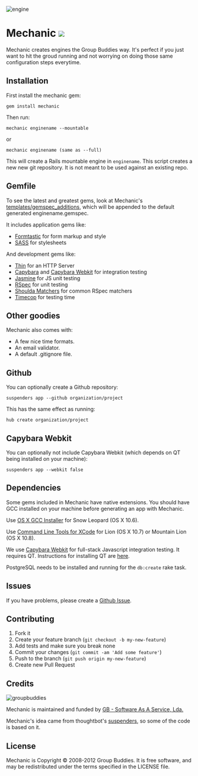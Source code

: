 ![engine](http://allemandindustries.com/html/images/cartoon-mechanic4.jpg) 
# Mechanic [<img src="https://secure.travis-ci.org/zamith/mechanic.png" />](http://travis-ci.org/zamith/mechanic)

Mechanic creates engines the Group Buddies way. It's perfect if you just want to hit the groud running and not worrying on doing those same configuration steps everytime.

Installation
------------

First install the mechanic gem:

    gem install mechanic

Then run:

    mechanic enginename --mountable
    
or

    mechanic enginename (same as --full)

This will create a Rails mountable engine in `enginename`. This script creates a new
new git repository. It is not meant to be used against an existing repo.

Gemfile
-------

To see the latest and greatest gems, look at Mechanic's [templates/gemspec_additions](/zamith/mechanic/blob/master/templates/gemspec_additions),
which will be appended to the default generated enginename.gemspec.

It includes application gems like:

* [Formtastic](/justinfrench/formtastic) for form markup and style
* [SASS](/rails/sass-rails) for stylesheets

And development gems like:

* [Thin](/macournoyer/thin) for an HTTP Server
* [Capybara](/jnicklas/capybara) and
  [Capybara Webkit](/thoughtbot/capybara-webkit) for integration testing
* [Jasmine](/searls/jasmine-rails) for JS unit testing
* [RSpec](https://github.com/rspec/rspec) for unit testing
* [Shoulda Matchers](/thoughtbot/shoulda-matchers) for common RSpec matchers
* [Timecop](/jtrupiano/timecop) for testing time

Other goodies
-------------

Mechanic also comes with:

* A few nice time formats.
* An email validator.
* A default .gitignore file.

Github
------

You can optionally create a Github repository:

    suspenders app --github organization/project

This has the same effect as running:

    hub create organization/project

Capybara Webkit
---------------

You can optionally not include Capybara Webkit (which depends on QT being
installed on your machine):

    suspenders app --webkit false

Dependencies
------------

Some gems included in Mechanic have native extensions. You should have GCC installed on your
machine before generating an app with Mechanic.

Use [OS X GCC Installer](/kennethreitz/osx-gcc-installer/) for Snow Leopard
(OS X 10.6).

Use [Command Line Tools for XCode](https://developer.apple.com/downloads/index.action)
for Lion (OS X 10.7) or Mountain Lion (OS X 10.8).

We use [Capybara Webkit](/thoughtbot/capybara-webkit) for full-stack Javascript
integration testing. It requires QT. Instructions for installing QT are
[here](/thoughtbot/capybara-webkit/wiki/Installing-Qt-and-compiling-capybara-webkit).

PostgreSQL needs to be installed and running for the `db:create` rake task.

Issues
------

If you have problems, please create a [Github Issue](/zamith/mechanic/issues).

Contributing
------------

1. Fork it
2. Create your feature branch (`git checkout -b my-new-feature`)
3. Add tests and make sure you break none
4. Commit your changes (`git commit -am 'Add some feature'`)
5. Push to the branch (`git push origin my-new-feature`)
6. Create new Pull Request

Credits
-------

![groupbuddies](http://www.groupbuddies.com/logo.png)

Mechanic is maintained and funded by [GB - Software As A Service, Lda.](http://groupbuddies.com)

Mechanic's idea came from thoughtbot's [suspenders](/thoughtbot/suspenders), so some of the code is based
on it.

License
-------

Mechanic is Copyright © 2008-2012 Group Buddies. It is free software, and may be
redistributed under the terms specified in the LICENSE file.
